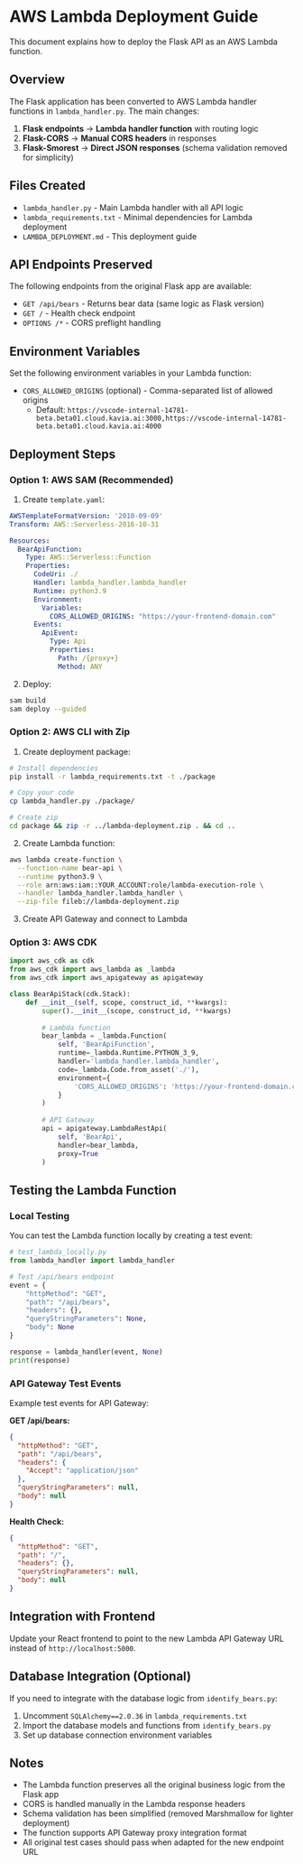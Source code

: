 # AWS Lambda Deployment Guide

This document explains how to deploy the Flask API as an AWS Lambda function.

## Overview

The Flask application has been converted to AWS Lambda handler functions in `lambda_handler.py`. The main changes:

1. **Flask endpoints** → **Lambda handler function** with routing logic
2. **Flask-CORS** → **Manual CORS headers** in responses
3. **Flask-Smorest** → **Direct JSON responses** (schema validation removed for simplicity)

## Files Created

- `lambda_handler.py` - Main Lambda handler with all API logic
- `lambda_requirements.txt` - Minimal dependencies for Lambda deployment
- `LAMBDA_DEPLOYMENT.md` - This deployment guide

## API Endpoints Preserved

The following endpoints from the original Flask app are available:

- `GET /api/bears` - Returns bear data (same logic as Flask version)
- `GET /` - Health check endpoint
- `OPTIONS /*` - CORS preflight handling

## Environment Variables

Set the following environment variables in your Lambda function:

- `CORS_ALLOWED_ORIGINS` (optional) - Comma-separated list of allowed origins
  - Default: `https://vscode-internal-14781-beta.beta01.cloud.kavia.ai:3000,https://vscode-internal-14781-beta.beta01.cloud.kavia.ai:4000`

## Deployment Steps

### Option 1: AWS SAM (Recommended)

1. Create `template.yaml`:
```yaml
AWSTemplateFormatVersion: '2010-09-09'
Transform: AWS::Serverless-2016-10-31

Resources:
  BearApiFunction:
    Type: AWS::Serverless::Function
    Properties:
      CodeUri: ./
      Handler: lambda_handler.lambda_handler
      Runtime: python3.9
      Environment:
        Variables:
          CORS_ALLOWED_ORIGINS: "https://your-frontend-domain.com"
      Events:
        ApiEvent:
          Type: Api
          Properties:
            Path: /{proxy+}
            Method: ANY
```

2. Deploy:
```bash
sam build
sam deploy --guided
```

### Option 2: AWS CLI with Zip

1. Create deployment package:
```bash
# Install dependencies
pip install -r lambda_requirements.txt -t ./package

# Copy your code
cp lambda_handler.py ./package/

# Create zip
cd package && zip -r ../lambda-deployment.zip . && cd ..
```

2. Create Lambda function:
```bash
aws lambda create-function \
  --function-name bear-api \
  --runtime python3.9 \
  --role arn:aws:iam::YOUR_ACCOUNT:role/lambda-execution-role \
  --handler lambda_handler.lambda_handler \
  --zip-file fileb://lambda-deployment.zip
```

3. Create API Gateway and connect to Lambda

### Option 3: AWS CDK

```python
import aws_cdk as cdk
from aws_cdk import aws_lambda as _lambda
from aws_cdk import aws_apigateway as apigateway

class BearApiStack(cdk.Stack):
    def __init__(self, scope, construct_id, **kwargs):
        super().__init__(scope, construct_id, **kwargs)
        
        # Lambda function
        bear_lambda = _lambda.Function(
            self, 'BearApiFunction',
            runtime=_lambda.Runtime.PYTHON_3_9,
            handler='lambda_handler.lambda_handler',
            code=_lambda.Code.from_asset('./'),
            environment={
                'CORS_ALLOWED_ORIGINS': 'https://your-frontend-domain.com'
            }
        )
        
        # API Gateway
        api = apigateway.LambdaRestApi(
            self, 'BearApi',
            handler=bear_lambda,
            proxy=True
        )
```

## Testing the Lambda Function

### Local Testing

You can test the Lambda function locally by creating a test event:

```python
# test_lambda_locally.py
from lambda_handler import lambda_handler

# Test /api/bears endpoint
event = {
    "httpMethod": "GET",
    "path": "/api/bears",
    "headers": {},
    "queryStringParameters": None,
    "body": None
}

response = lambda_handler(event, None)
print(response)
```

### API Gateway Test Events

Example test events for API Gateway:

**GET /api/bears:**
```json
{
  "httpMethod": "GET",
  "path": "/api/bears",
  "headers": {
    "Accept": "application/json"
  },
  "queryStringParameters": null,
  "body": null
}
```

**Health Check:**
```json
{
  "httpMethod": "GET",
  "path": "/",
  "headers": {},
  "queryStringParameters": null,
  "body": null
}
```

## Integration with Frontend

Update your React frontend to point to the new Lambda API Gateway URL instead of `http://localhost:5000`.

## Database Integration (Optional)

If you need to integrate with the database logic from `identify_bears.py`:

1. Uncomment `SQLAlchemy==2.0.36` in `lambda_requirements.txt`
2. Import the database models and functions from `identify_bears.py`
3. Set up database connection environment variables

## Notes

- The Lambda function preserves all the original business logic from the Flask app
- CORS is handled manually in the Lambda response headers
- Schema validation has been simplified (removed Marshmallow for lighter deployment)
- The function supports API Gateway proxy integration format
- All original test cases should pass when adapted for the new endpoint URL
